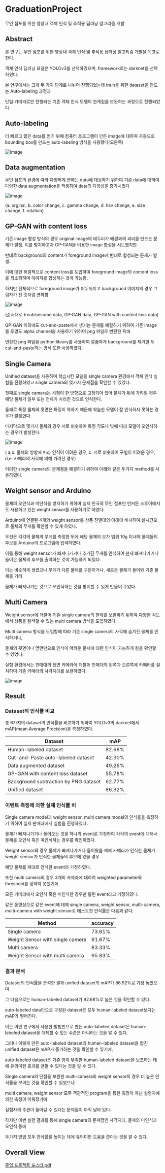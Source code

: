 # GraduationProject

무인 점포를 위한 영상내 객체 인식 및 추적용 딥러닝 알고리즘 개발

## Abstract
본 연구는 무인 점포를 위한 영상내 객체 인식 및 추적용 딥러닝 알고리즘 개발을 목표로 한다. 

객체 인식 딥러닝 모델은 YOLOv3를 선택하였으며, framework로는 darknet을 선택하였다. 

본 연구에서는 크게 두 가지 단계로 나뉘어 진행되었는데 train을 위한 dataset을 만드는 Auto-labeling 과정과 

단일 카메라로만 진행되는 기존 객체 인식 모델의 한계점을 보완하는 과정으로 진행되었다.

## Auto-labeling

더 빠르고 많은 data를 얻기 위해 컴퓨터 프로그램이 만든 image에 대하여 자동으로 bounding box를 만드는 auto-labeling 방식을 사용했다(오른쪽)

![image](https://user-images.githubusercontent.com/37990408/229814018-d83c1bf4-1f5f-4173-9b69-8033d73ec92c.png)

## Data augmentation
무인 점포의 환경에 따라 다양하게 변하는 data에 대응하기 위하여 기존 data에 대하여 다양한 data augmentation을 적용하여 data의 다양성을 증가시켰다

![image](https://user-images.githubusercontent.com/37990408/229814644-1f24eb1e-a2c1-41ca-9981-13e5f7572002.png)

(a. orginal, b. color change, c. gamma change, d. hsv change, e. size change, f. rotation)

## GP-GAN with content loss
기존 image 합성 방식의 경우 original image의 테두리가 배경과의 괴리를 만드는 문제가 발생, 이를 방지하고자 GP-GAN을 이용한 image 합성을 시도했지만 

반대로 background의 content가 foreground image에 반대로 합성되는 문제가 발생. 

이에 대한 해결책으로 content loss를 도입하여 foreground image의 content loss를 최소화하며 이미지를 합성하는 것이 가능함. 

하지만 전체적으로 foreground image가 어두워지고 background 이미지의 경우 그림자가 진 것처럼 변화함.

![image](https://user-images.githubusercontent.com/37990408/229816345-752738da-1780-4dd5-a972-836cb8ca3e13.png)

(순서대로 troublsesome data, GP-GAN data, GP-GAN with content loss data)

GP-GAN 이외에도 cut-and-paste에서 생기는 문제를 해결하기 위하여 기존 image를 투명도 alpha channel을 사용하기 위하여 png 파일로 변환한 뒤에 

변환한 png 파일을 python library를 사용하여 깔끔하게 background를 제거한 뒤 cut-and-paste하는 방식 또한 사용하였다.


## Single Camera

Unified dataset을 사용하여 학습시킨 모델을 single camera 환경에서 객체 인식 실험을 진행하였고 single camera의 몇가지 문제점을 확인할 수 있었다.

첫째로 single camera는 시점이 한 방향으로 고정되어 있어 물체가 뒤에 가려질 경우 해당 물체가 일부 또는 전체가 사라진 것으로 인식한다.

둘째로 특정 물체의 뒷면은 특징이 약하기 때문에 학습한 모델이 잘 인식하지 못하는 경우가 발생한다.

마지막으로 몇가지 물체의 경우 서로 비슷하여 특정 각도나 빛에 따라 모델이 오인식하는 경우가 발생한다.

![image](https://user-images.githubusercontent.com/37990408/229845666-56135c11-0d49-4f97-b08c-75d0c8e901a9.png)

( a,b. 물체의 방향에 따라 인식이 어려운 경우, c. 서로 비슷하여 구별이 어려운 경우, d,e. 카메라의 사각에 의해 가려진 경우)

이러한 single camera의 문제점을 해결하기 위하여 아래와 같은 두가지 method를 사용하였다.

## Weight sensor and Arduino

물체의 오인식과 미인식을 방지하기 위하여 실제 한국의 무인 점포인 언커몬 스토어에서도 사용하고 있는 weight sensor를 사용하기로 하였다. 

Arduino에 연결된 4개의 weight sensor를 상품 진열대의 아래에 배치하여 실시간으로 물체의 무게를 확인할 수 있게 하였다. 

우선은 각각의 물체의 무게를 측정한 뒤에 해당 물체의 오차 범위 10g 이내의 물체들의 후보를 Arduino의 프로그램에 입력하였다. 

이를 통해 weight sensor가 빠져나가거나 추가된 무게를 인식하여 현재 빠져나가거나 들어온 물체의 후보를 출력하는 것이 가능하게 되었다. 

이는 비슷하게 생겼으나 무게가 다른 물체를 구분하거나, 새로운 물체가 들어와 기존 물체를 가려 

물체가 빠져나가는 것으로 오인식하는 것을 방지할 수 있게 만들어 주었다.

## Multi Camera

Weight sensor에 더불어 기존 single camera의 한계를 보완하기 위하여 다양한 각도에서 상품을 탐색할 수 있는 multi camera 방식을 도입하였다. 

Multi camera 방식을 도입함에 따라 기존 single camera의 사각에 숨겨진 물체를 인식하거나, 

물체의 뒷면이나 옆면만으로 인식이 어려운 물체에 대한 인식이 가능하게 됨을 확인할 수 있었다.

실험 환경에서는 판매대의 정면 카메라에 더불어 판매대의 왼쪽과 오른쪽에 카메라를 설치하여 기존 카메라의 사각지대를 보완하였다.

![image](https://user-images.githubusercontent.com/37990408/229846746-72838479-54b2-4b9e-bc32-865a2107bfd7.png)


## Result

### Dataset의 인식률 비교

총 6가지의 dataset의 인식률을 비교하기 위하여 YOLOv3의 darknet에서 mAP(mean Average Precision)을 측정하였다.

|Dataset|mAP|
|------|---|
|Human-labeled dataset|82.68%|
|Cut-and-Paste auto-labeled dataset|42.30%|
|Data augmented dataset|49.26%|
|GP-GAN with content loss dataset|55.78%|
|Background subtraction by PNG dataset|62.77%|
|Unified dataset|86.92%|

### 이벤트 측정에 의한 실제 인식률 비

 Single camera model과 weight sensor, multi camera model의 인식률을 측정하기 위하여 실제 판매대에서 실험을 진행하였다.
 
물체가 빠져나가거나 들어오는 것을 하나의 event로 가정하여 각각의 event에 대해서 물체를 오인식 혹은 미인식하는 경우를 확인하였다. 

Weight sensor의 경우 물체가 빠져나가거나 들어왔을 때에 카메라가 인식한 물체가 weight sensor가 인식한 물체들의 후보에 있을 경우 

해당 물체를 제대로 인식한 event라 가정하였다. 

또한 multi camera의 경우 3개의 카메라에 대하여 weighted parameter와 threshold를 정하지 못했기에 

모든 카메라에서 오인식 혹은 미인식한 경우만 틀린 event라고 가정하였다. 

같은 동영상으로 같은 event에 대해 single camera, weight sensor, multi-camera, multi-camera with weight sensor로 테스트한 인식률은 다음과 같다.

|Method|accuracy|
|------|---|
|Single camera|73.61%|
|Weight Sensor with single camera|91.67%|
|Multi camera|83.33%|
|Weight Sensor with multi camera|95.83%|


### 결과 분석

Dataset의 인식률을 분석한 결과 unified dataset의 mAP가 86.92%로 가장 높았으며 

그 다음으로는 human-labeled dataset가 82.68%로 높은 것을 확인할 수 있다.

auto-labeled data만으로 구성된 dataset은 모두 human-labeled dataset보다는 mAP가 떨어진다. 

이는 이번 연구에서 사용한 방법만으로 만든 auto-labeled dataset은 human-labeled dataset을 대체할 수 있는 수준은 아니라는 것을 알 수 있다. 

그러나 이렇게 만든 auto-labeled dataset과 human-labeled dataset을 합친 unified dataset은 mAP가 증가하는 것을 확인할 수 있기에, 

auto-labeled dataset은 기존 양이 부족한 human-labeled dataset을 보조하는 데에 유의미한 효과를 만들 수 있다는 것을 알 수 있다.

Single camera의 단점을 보완한 multi-camera와 weight sensor의 경우 더 높은 인식률을 보이는 것을 확인할 수 있었으나 

multi camera, weight sensor 모두 객관적인 program을 통한 측정이 아닌 실험자에 의한 측정이 이뤄졌기에 

실험자의 주관이 들어갈 수 있다는 문제점이 아직 남아 있다.

하지만 이번 실험 결과를 통해 single camera의 문제점인 사각지대, 물체의 미인식과 오인식 등에 

두가지 방법 모두 인식률을 높이는 데에 유의미한 도움을 준다는 것을 알 수 있다.

## Overall View

[졸업 프로젝트 포스터.pdf](https://github.com/peardanny97/GraduationProject/files/11148431/_.pdf)
